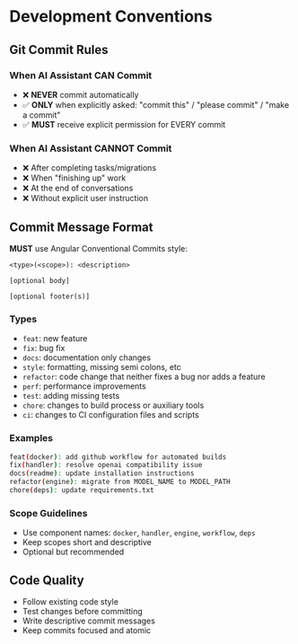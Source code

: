 # Development Conventions

## Git Commit Rules

### When AI Assistant CAN Commit

- ❌ **NEVER** commit automatically
- ✅ **ONLY** when explicitly asked: "commit this" / "please commit" / "make a commit"
- ✅ **MUST** receive explicit permission for EVERY commit

### When AI Assistant CANNOT Commit

- ❌ After completing tasks/migrations
- ❌ When "finishing up" work
- ❌ At the end of conversations
- ❌ Without explicit user instruction

## Commit Message Format

**MUST** use Angular Conventional Commits style:

```
<type>(<scope>): <description>

[optional body]

[optional footer(s)]
```

### Types

- `feat`: new feature
- `fix`: bug fix
- `docs`: documentation only changes
- `style`: formatting, missing semi colons, etc
- `refactor`: code change that neither fixes a bug nor adds a feature
- `perf`: performance improvements
- `test`: adding missing tests
- `chore`: changes to build process or auxiliary tools
- `ci`: changes to CI configuration files and scripts

### Examples

```bash
feat(docker): add github workflow for automated builds
fix(handler): resolve openai compatibility issue
docs(readme): update installation instructions
refactor(engine): migrate from MODEL_NAME to MODEL_PATH
chore(deps): update requirements.txt
```

### Scope Guidelines

- Use component names: `docker`, `handler`, `engine`, `workflow`, `deps`
- Keep scopes short and descriptive
- Optional but recommended

## Code Quality

- Follow existing code style
- Test changes before committing
- Write descriptive commit messages
- Keep commits focused and atomic
